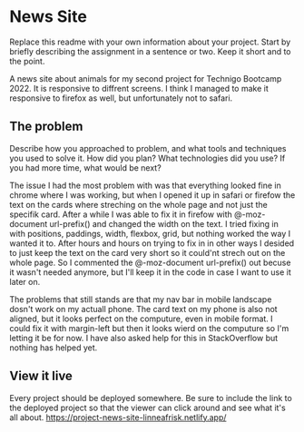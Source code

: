 # News Site

Replace this readme with your own information about your project. 
Start by briefly describing the assignment in a sentence or two. Keep it short and to the point.

A news site about animals for my second project for Technigo Bootcamp 2022. 
It is responsive to diffrent screens. I think I managed to make it responsive to firefox as well, but unfortunately not to safari. 

## The problem

Describe how you approached to problem, and what tools and techniques you used to solve it. How did you plan? What technologies did you use? If you had more time, what would be next?

The issue I had the most problem with was that everything looked fine in chrome where I was working, but when I opened it up in safari or firefow the text on the cards where streching on the whole page and not just the specifik card. After a while I was able to fix it in firefow with  @-moz-document url-prefix() and changed the width on the text. I tried fixing in with positions, paddings, width, flexbox, grid, but nothing worked the way I wanted it to. After hours and hours on trying to fix in in other ways I desided to just keep the text on the card very short so it could'nt strech out on the whole page. So I commented the  @-moz-document url-prefix() out becuse it wasn't needed anymore, but I'll keep it in the code in case I want to use it later on. 

The problems that still stands are that my nav bar in mobile landscape dosn't work on my actuall phone. The card text on my phone is also not aligned, but it looks perfect on the computure, even in mobile format. I could fix it with margin-left but then it looks wierd on the computure so I'm letting it be for now. I have also asked help for this in StackOverflow but nothing has helped yet. 

## View it live
Every project should be deployed somewhere. Be sure to include the link to the deployed project so that the viewer can click around and see what it's all about.
https://project-news-site-linneafrisk.netlify.app/
